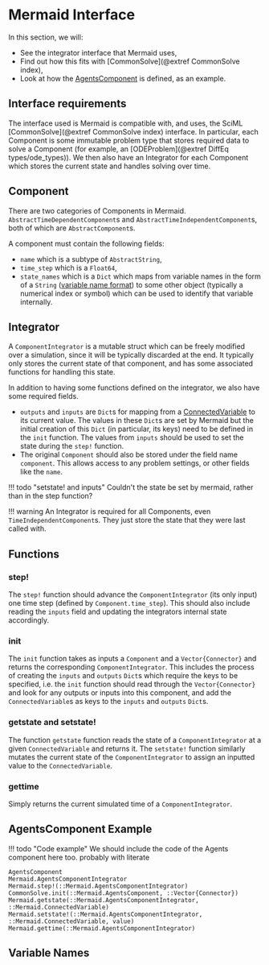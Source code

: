 # Mermaid Interface

In this section, we will:

* See the integrator interface that Mermaid uses,
* Find out how this fits with [CommonSolve](@extref CommonSolve index),
* Look at how the [AgentsComponent](@ref) is defined, as an example.

## Interface requirements

The interface used is Mermaid is compatible with, and uses, the SciML [CommonSolve](@extref CommonSolve index) interface.
In particular, each Component is some immutable problem type that stores required data to solve a Component (for example, an [ODEProblem](@extref DiffEq types/ode_types)).
We then also have an Integrator for each Component which stores the current state and handles solving over time.

## Component

There are two categories of Components in Mermaid.
`AbstractTimeDependentComponent`s and `AbstractTimeIndependentComponent`s, both of which are `AbstractComponent`s.

A component must contain the following fields:

* `name` which is a subtype of `AbstractString`,
* `time_step` which is a `Float64`,
* `state_names` which is a `Dict` which maps from variable names in the form of a `String` ([variable name format](@ref "Variable Names")) to some other object (typically a numerical index or symbol) which can be used to identify that variable internally.

## Integrator

A `ComponentIntegrator` is a mutable struct which can be freely modified over a simulation, since it will be typically discarded at the end.
It typically only stores the current state of that component, and has some associated functions for handling this state.

In addition to having some functions defined on the integrator, we also have some required fields.

* `outputs` and `inputs` are `Dict`s for mapping from a [ConnectedVariable](@ref) to its current value. The values in these `Dict`s are set by Mermaid but the initial creation of this `Dict` (in particular, its keys) need to be defined in the `init` function. The values from `inputs` should be used to set the state during the `step!` function.
* The original `Component` should also be stored under the field name `component`. This allows access to any problem settings, or other fields like the `name`.

!!! todo "setstate! and inputs"
    Couldn't the state be set by mermaid, rather than in the step function?

!!! warning
    An Integrator is required for all Components, even `TimeIndependentComponent`s. They just store the state that they were last called with.

## Functions

### step!

The `step!` function should advance the `ComponentIntegrator` (its only input) one time step (defined by `Component.time_step`).
This should also include reading the `inputs` field and updating the integrators internal state accordingly.

### init

The `init` function takes as inputs a `Component` and a `Vector{Connector}` and returns the corresponding `ComponentIntegrator`.
This includes the process of creating the `inputs` and `outputs` `Dict`s which require the keys to be specified, i.e. the `init` function should read through the `Vector{Connector}` and look for any outputs or inputs into this component, and add the `ConnectedVariable`s as keys to the `inputs` and `outputs` `Dict`s.

### getstate and setstate!

The function `getstate` function reads the state of a `ComponentIntegrator` at a given `ConnectedVariable` and returns it.
The `setstate!` function similarly mutates the current state of the `ComponentIntegrator` to assign an inputted value to the `ConnectedVariable`.

### gettime

Simply returns the current simulated time of a `ComponentIntegrator`.

## AgentsComponent Example

!!! todo "Code example"
    We should include the code of the Agents component here too. probably with literate

```@docs; canonical=false
AgentsComponent
Mermaid.AgentsComponentIntegrator
Mermaid.step!(::Mermaid.AgentsComponentIntegrator)
CommonSolve.init(::Mermaid.AgentsComponent, ::Vector{Connector})
Mermaid.getstate(::Mermaid.AgentsComponentIntegrator, ::Mermaid.ConnectedVariable)
Mermaid.setstate!(::Mermaid.AgentsComponentIntegrator, ::Mermaid.ConnectedVariable, value)
Mermaid.gettime(::Mermaid.AgentsComponentIntegrator)
```

## Variable Names

